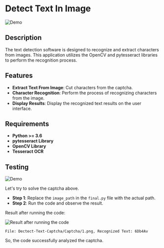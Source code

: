 # Detect Text In Image

![Demo](https://imgur.com/8k1tGSq.png)

## Description

The text detection software is designed to recognize and extract characters from images. This application utilizes the OpenCV and pytesseract libraries to perform the recognition process.

## Features

- **Extract Text From Image**: Cut characters from the captcha.
- **Character Recognition**: Perform the process of recognizing characters from the image.
- **Display Results**: Display the recognized text results on the user interface.

## Requirements

- **Python >= 3.6**
- **pytesseract Library**
- **OpenCV Library**
- **Tesseract OCR**

## Testing

![Demo](https://imgur.com/w3beUpV.png)

Let's try to solve the captcha above.

- **Step 1**: Replace the `image_path` in the `final.py` file with the actual path.
- **Step 2**: Run the code and observe the result.

Result after running the code:

![Result after running the code](https://imgur.com/Vss84cR.png)

```
File: Dectect-Text-Captcha/Captcha/1.png, Recognized Text: 6Db4Av
```

So, the code successfully analyzed the captcha.
